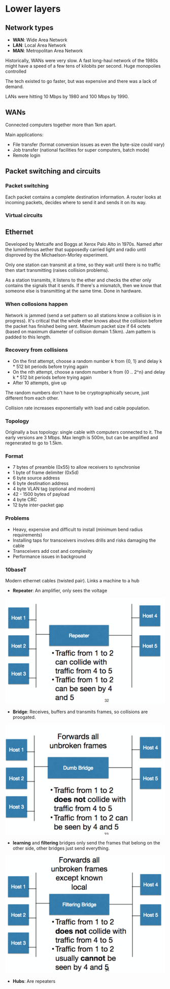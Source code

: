 # Lower layers

## Network types
* **WAN**: Wide Area Network
* **LAN**: Local Area Network
* **MAN**: Metropolitan Area Network

Historically, WANs were very slow. A fast long-haul network of the 1980s might have a speed of a few tens of kilobits per second. Huge monopolies controlled

The tech existed to go faster, but was expensive and there was a lack of demand.

LANs were hitting 10 Mbps by 1980 and 100 Mbps by 1990.

## WANs
Connected computers together more than 1km apart.

Main applications:
* File transfer (format conversion issues as even the byte-size could vary)
* Job transfer (national facilities for super computers, batch mode)
* Remote login

## Packet switching and circuits

### Packet switching
Each packet contains a complete destination information. A router looks at incoming packets, decides where to send it and sends it on its way.

### Virtual circuits

## Ethernet
Developed by Metcalfe and Boggs at Xerox Palo Alto in 1970s. Named after the luminiferous aether that supposedly carried light and radio until disproved by the Michaelson-Morley experiment.

Only one station can transmit at a time, so they wait until there is no traffic then start transmitting (raises collision problems).

As a station transmits, it listens to the ether and checks the ether only contains the signals that it sends. If there's a mismatch, then we know that someone else is transmitting at the same time. Done in hardware.

### When collosions happen
Network is jammed (send a set pattern so all stations know a collision is in progress). It's critical that the whole ether knows about the collision before the packet has finished being sent. Maximum packet size if 64 octets (based on maximum diameter of collision domain 1.5km). Jam pattern is padded to this length.

### Recovery from collisions
* On the first attempt, choose a random number k from {0, 1} and delay k * 512 bit periods before trying again
* On the nth attempt, choose a random number k from {0 .. 2^n} and delay k * 512 bit periods before trying again
* After 10 attempts, give up

The random numbers don't have to be cryptographically secure, just different from each other.

Collision rate increases exponentially with load and cable population.

### Topology
Originally a bus topology: single cable with computers connected to it. The early versions are 3 Mbps. Max length is 500m, but can be amplified and regenerated to go to 1.5km.

### Format
* 7 bytes of preamble (0x55) to allow receivers to synchronise
* 1 byte of frame delimiter (0x5d)
* 6 byte source address
* 6 byte destination address
* 4 byte VLAN tag (optional and modern)
* 42 - 1500 bytes of payload
* 4 byte CRC
* 12 byte inter-packet gap

### Problems
* Heavy, expensive and difficult to install (minimum bend radius requirements)
* Installing taps for transceivers involves drills and risks damaging the cable
* Transceivers add cost and complexity
* Performance issues in background

### 10baseT
Modern ethernet cables (twisted pair).
Links a machine to a hub

* **Repeater**: An amplifier, only sees the voltage

![Repeater](repeater.png)

* **Bridge**: Receives, buffers and transmits frames, so collisions are proogated.

![Dumb bridge](bridge.png)

  * __learning__ and __filtering__ bridges only send the frames that belong on the other side, other bridges just send everything.

  ![Filtering bridges](filtering_bridge.png)

* **Hubs**: Are repeaters
